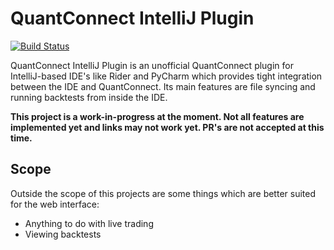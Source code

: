 # QuantConnect IntelliJ Plugin

[![Build Status](https://dev.azure.com/jmerle/quantconnect-intellij-plugin/_apis/build/status/Build?branchName=master)](https://dev.azure.com/jmerle/quantconnect-intellij-plugin/_build/latest?definitionId=24&branchName=master)

QuantConnect IntelliJ Plugin is an unofficial QuantConnect plugin for IntelliJ-based IDE's like Rider and PyCharm which provides tight integration between the IDE and QuantConnect. Its main features are file syncing and running backtests from inside the IDE.

**This project is a work-in-progress at the moment. Not all features are implemented yet and links may not work yet. PR's are not accepted at this time.**

## Scope

Outside the scope of this projects are some things which are better suited for the web interface:
- Anything to do with live trading
- Viewing backtests
